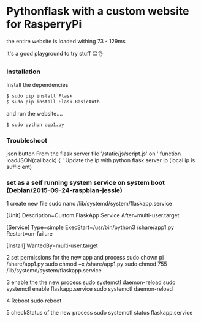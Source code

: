 # Pythonflask with a custom website for RasperryPi

the entire website is loaded withing 73 - 129ms 

it's a good playground to try stuff 😊👌

### Installation

Install the dependencies

```sh
$ sudo pip install Flask
$ sudo pip install Flask-BasicAuth
```

and run the website....

```sh
$ sudo python app1.py
```

### Troubleshoot
json button
From the flask server file '/static/js/script.js' on ' function loadJSON(callback) { '
Update the ip with python flask server ip (local ip is sufficient)

###  set as a self running system service on system boot (Debian/2015-09-24-raspbian-jessie)
1 create new file
sudo nano /lib/systemd/system/flaskapp.service

[Unit]
Description=Custom FlaskApp Service
After=multi-user.target

[Service]
Type=simple
ExecStart=/usr/bin/python3 /share/app1.py
Restart=on-failure

[Install]
WantedBy=multi-user.target


2 set permissions for the new app and process
sudo chown pi /share/app1.py
sudo chmod +x /share/app1.py
sudo chmod 755 /lib/systemd/system/flaskapp.service


3 enable the the new process
sudo systemctl daemon-reload
sudo systemctl enable flaskapp.service
sudo systemctl daemon-reload


4 Reboot
sudo reboot

5 checkStatus of the new process
sudo systemctl status flaskapp.service
